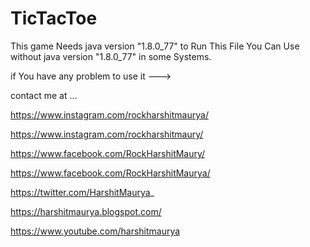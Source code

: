 # TicTacToe
This game Needs java version "1.8.0_77" to Run This File You Can Use without java version "1.8.0_77" in some Systems.


if You have any problem to use it --->

contact me at ...

https://www.instagram.com/rockharshitmaurya/

https://www.instagram.com/rockharshitmaury/

https://www.facebook.com/RockHarshitMaury/

https://www.facebook.com/RockHarshitMaurya/

https://twitter.com/HarshitMaurya_

https://harshitmaurya.blogspot.com/

https://www.youtube.com/harshitmaurya

